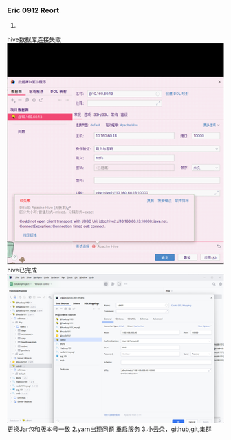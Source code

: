### Eric 0912 Reort
1.
hive数据库连接失败
![img_1.png](img_1.png)
hive已完成
![img.png](img.png)
更换Jar包和版本号一致
2.yarn出现问题
重启服务
3.小云朵，github,git,集群